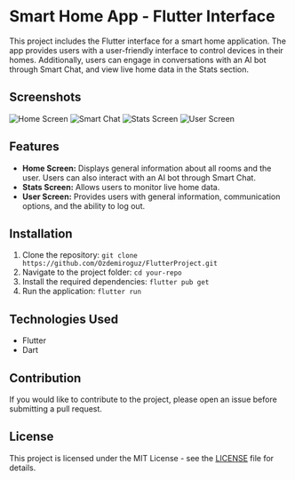 # Smart Home App - Flutter Interface

This project includes the Flutter interface for a smart home application. The app provides users with a user-friendly interface to control devices in their homes. Additionally, users can engage in conversations with an AI bot through Smart Chat, and view live home data in the Stats section.

## Screenshots

![Home Screen](readmeimages/Ekran%20görüntüsü%202024-01-12%20040107.png)
![Smart Chat](readmeimages/Ekran%20görüntüsü%202024-01-12%20040604.png)
![Stats Screen](readmeimages/Ekran%20görüntüsü%202024-01-12%20040444.png)
![User Screen](readmeimages/Ekran%20görüntüsü%202024-01-12%20040046.png)

## Features

- **Home Screen:** Displays general information about all rooms and the user. Users can also interact with an AI bot through Smart Chat.
- **Stats Screen:** Allows users to monitor live home data.
- **User Screen:** Provides users with general information, communication options, and the ability to log out.

## Installation

1. Clone the repository: `git clone https://github.com/Ozdemiroguz/FlutterProject.git`
2. Navigate to the project folder: `cd your-repo`
3. Install the required dependencies: `flutter pub get`
4. Run the application: `flutter run`

## Technologies Used

- Flutter
- Dart

## Contribution

If you would like to contribute to the project, please open an issue before submitting a pull request.

## License

This project is licensed under the MIT License - see the [LICENSE](LICENSE) file for details.

